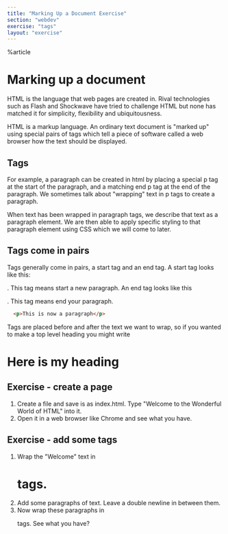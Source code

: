 ```yaml
---
title: "Marking Up a Document Exercise"
section: "webdev"
exercise: "tags"
layout: "exercise"
---
```


%article


# Marking up a document

HTML is the language that web pages are created in. Rival technologies such as Flash and Shockwave have tried to challenge HTML but none has matched it for simplicity, flexibility and ubiquitousness.

HTML is a markup language. An ordinary text document is "marked up" using special pairs of tags which tell a piece of software called a web browser how the text should be displayed.

## Tags

For example, a paragraph can be created in html by placing a special p tag at the start of the paragraph, and a matching end p tag at the end of the paragraph. We sometimes talk about "wrapping" text in p tags to create a paragraph.

When text has been wrapped in paragraph tags, we describe that text as a paragraph element. We are then able to apply specific styling to that paragraph element using CSS which we will come to later.

## Tags come in pairs

Tags generally come in pairs, a start tag and an end tag. A start tag looks like this: <p>. This tag means start a new paragraph. An end tag looks like this </p>. This tag means end your paragraph.

```html
  <p>This is now a paragraph</p>
```





Tags are placed before and after the text we want to wrap, so if you wanted to make a top level heading you might write <h1>Here is my heading</h1>



## Exercise - create a page

1. Create a file and save is as index.html. Type "Welcome to the Wonderful World of HTML" into it.
2. Open it in a web browser like Chrome and see what you have.



## Exercise - add some tags

1. Wrap the "Welcome" text in <h1> tags.
2. Add some paragraphs of text. Leave a double newline in between them.
3. Now wrap these paragraphs in <p> tags. See what you have?

